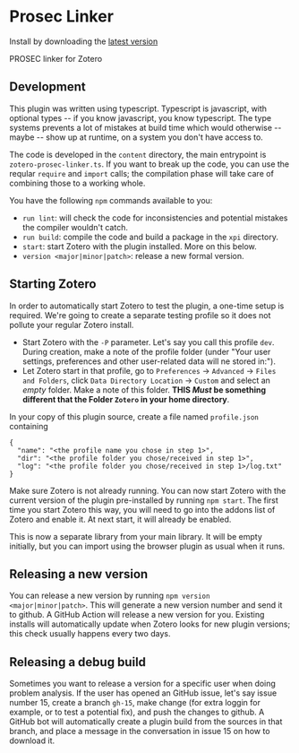 Prosec Linker
=================

Install by downloading the [latest version](https://github.com/retorquere/zotero-prosec-linker/releases/latest)

PROSEC linker for Zotero

## Development

This plugin was written using typescript. Typescript is javascript,
with optional types -- if you know javascript, you know typescript.
The type systems prevents a lot of mistakes at build time which
would otherwise -- maybe -- show up at runtime, on a system you
don't have access to.

The code is developed in the `content` directory, the main entrypoint
is `zotero-prosec-linker.ts`. If you want to break up the code, you
can use the reqular `require` and `import` calls; the compilation
phase will take care of combining those to a working whole.

You have the following `npm` commands available to you:

* `run lint`: will check the code for inconsistencies and potential mistakes the compiler wouldn't catch.
* `run build`: compile the code and build a package in the `xpi` directory.
* `start`: start Zotero with the plugin installed. More on this below.
* `version <major|minor|patch>`: release a new formal version.

## Starting Zotero

In order to automatically start Zotero to test the plugin, a one-time setup is required. We're going to create a separate testing profile so it does not pollute your regular Zotero install.

* Start Zotero with the `-P` parameter. Let's say you call this profile `dev`. During creation, make a note of the profile folder (under "Your user settings, preferences and other user-related data will ne stored in:").
* Let Zotero start in that profile, go to `Preferences` -> `Advanced` -> `Files and Folders`, click `Data Directory Location` -> `Custom` and select an *empty* folder. Make a note of this folder. **THIS *Must* be something different that the Folder `Zotero` in your home directory**.

In your copy of this plugin source, create a file named `profile.json` containing

```
{
  "name": "<the profile name you chose in step 1>",
  "dir": "<the profile folder you chose/received in step 1>",
  "log": "<the profile folder you chose/received in step 1>/log.txt"
}
```

Make sure Zotero is not already running. You can now start Zotero with the current version of the plugin pre-installed by running `npm start`. The first time you start Zotero this way, you will need to go into the addons list of Zotero and enable it. At next start, it will already be enabled.

This is now a separate library from your main library. It will be empty initially, but you can import using the browser plugin as usual when it runs.

## Releasing a new version

You can release a new version by running `npm version <major|minor|patch>`. This will generate a new version number and send it to github. A GitHub Action will release a new version for you. Existing installs will automatically update when Zotero looks for new plugin versions; this check usually happens every two days.

## Releasing a debug build

Sometimes you want to release a version for a specific user when doing problem analysis. If the user has opened an GitHub issue, let's say issue number 15, create a branch `gh-15`, make change (for extra loggin for example, or to test a potential fix), and push the changes to github. A GitHub bot will automatically create a plugin build from the sources in that branch, and place a message in the conversation in issue 15 on how to download it.
